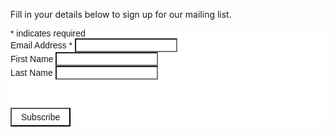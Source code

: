 Fill in your details below to sign up for our mailing list.

<!-- Begin MailChimp Signup Form -->
<link href="//cdn-images.mailchimp.com/embedcode/classic-10_7.css" rel="stylesheet" type="text/css">
<style type="text/css">
  input {
    background: rgba(255,255,255,0.2);
    color: inherit;
    font-family: inherit;
    font-size: inherit;
  }
  form #mc-embedded-subscribe.button {
    margin-top: 25px;
    background: rgba(255,255,255,0.2);
    font-size: inherit;
    font-family: inherit;
    padding: 5px 15px;
    height: auto;
  }
  form #mce-responses {
    width: auto !important;
    padding: 0 !important;
    margin: 20px 0 !important;
  }
  form #mce-responses .response {
    width: auto;
    margin: 0;
    padding: 0;
    font-weight: inherit;
    color: white !important;
  }
  form #mc-embedded-subscribe.button:hover {
    background: rgba(255,255,255,0.3);
  }
	#mc_embed_signup{background:#fff; clear:left; font:14px Helvetica,Arial,sans-serif; }
</style>
<div id="mc_embed_signup">
<form style="padding:0" action="https://textilesatthestablehouse.us17.list-manage.com/subscribe/post?u=4f9f5a41762e8e3a376c4e34c&amp;id=8f632e5eaa" method="post" id="mc-embedded-subscribe-form" name="mc-embedded-subscribe-form" class="validate" target="_blank" novalidate>
    <div id="mc_embed_signup_scroll">
<div class="indicates-required"><span class="asterisk">*</span> indicates required</div>
<div class="mc-field-group">
	<label for="mce-EMAIL">Email Address  <span class="asterisk">*</span>
</label>
	<input type="email" value="" name="EMAIL" class="required email" id="mce-EMAIL">
</div>
<div class="mc-field-group">
	<label for="mce-FNAME">First Name </label>
	<input type="text" value="" name="FNAME" class="" id="mce-FNAME">
</div>
<div class="mc-field-group">
	<label for="mce-LNAME">Last Name </label>
	<input type="text" value="" name="LNAME" class="" id="mce-LNAME">
</div>
	<div id="mce-responses" class="clear">
		<div class="response" id="mce-error-response" style="display:none"></div>
		<div class="response" id="mce-success-response" style="display:none"></div>
	</div>    <!-- real people should not fill this in and expect good things - do not remove this or risk form bot signups-->
    <div style="position: absolute; left: -5000px;" aria-hidden="true"><input type="text" name="b_4f9f5a41762e8e3a376c4e34c_8f632e5eaa" tabindex="-1" value=""></div>
    <div class="clear"><input type="submit" value="Subscribe" name="subscribe" id="mc-embedded-subscribe" class="button"></div>
    </div>
</form>
</div>
<script type='text/javascript' src='//s3.amazonaws.com/downloads.mailchimp.com/js/mc-validate.js'></script><script type='text/javascript'>(function($) {window.fnames = new Array(); window.ftypes = new Array();fnames[0]='EMAIL';ftypes[0]='email';fnames[1]='FNAME';ftypes[1]='text';fnames[2]='LNAME';ftypes[2]='text';}(jQuery));var $mcj = jQuery.noConflict(true);</script>
<!--End mc_embed_signup-->
